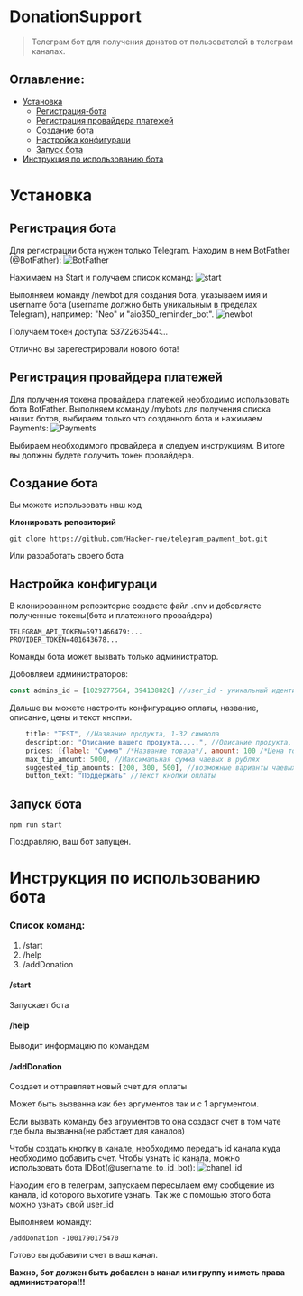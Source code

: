 # DonationSupport
> Телеграм бот для получения донатов от пользователей в телеграм каналах.

## Оглавление:
- [Установка](#установка)
    - [Регистрация-бота](#регистрация-бота)
    - [Регистрация провайдера платежей](#регистрация-провайдера-платежей)
    - [Создание бота](#создание-бота)
    - [Настройка конфигураци](#настройка-конфигураци)
    - [Запуск бота](#запуск-бота)
- [Инструкция по использованию бота](#инструкция-по-использованию-бота)

# Установка

## Регистрация бота

Для регистрации бота нужен только Telegram. Находим в нем BotFather (@BotFather):
![BotFather](https://habrastorage.org/r/w1560/webt/o3/ca/yo/o3cayo0nllqv4zon8advwgfluyi.png)

Нажимаем на Start и получаем список команд:
![start](https://habrastorage.org/r/w1560/webt/ui/4n/4v/ui4n4v12uvfcov2njnx44ldt9hc.png)

Выполняем команду /newbot для создания бота, указываем имя и username бота (username должно быть уникальным в пределах Telegram), например: "Neo" и "aio350_reminder_bot".
![newbot](https://habrastorage.org/r/w1560/webt/su/0s/mo/su0smomium-nrapuom1k-xhq7pe.png)

Получаем токен доступа: 5372263544:...

Отлично вы зарегестрировали нового бота!

## Регистрация провайдера платежей

Для получения токена провайдера платежей необходимо использовать бота BotFather.
Выполняем команду /mybots для получения списка наших ботов, выбираем только что созданного бота и нажимаем Payments:
![Payments](https://i.ibb.co/k31g872/image.png)

Выбираем необходимого провайдера и следуем инструкциям. В итоге вы должны будете получить токен провайдера.
## Создание бота

Вы можете использовать наш код

**Клонировать репозиторий**
```
git clone https://github.com/Hacker-rue/telegram_payment_bot.git
```

Или разработать своего бота

## Настройка конфигураци

В клонированном репозиторие создаете файл .env и добовляете полученные токены(бота и платежного провайдера)

```
TELEGRAM_API_TOKEN=5971466479:...
PROVIDER_TOKEN=401643678...
```

Команды бота может вызвать только администратор.

Добовляем администраторов:
```js
const admins_id = [1029277564, 394138820] //user_id - уникальный идентификатор пользователя
```

Дальше вы можете настроить конфигурацию оплаты, название, описание, цены и текст кнопки.

```js
    title: "TEST", //Название продукта, 1-32 символа
    description: "Описание вашего продукта.....", //Описание продукта, 1-255 знаков
    prices: [{label: "Сумма" /*Название товара*/, amount: 100 /*Цена товара, в рублях*/}],
    max_tip_amount: 5000, //Максимальная сумма чаевых в рублях
    suggested_tip_amounts: [200, 300, 500], //возможные варианты чаевых в рублях
    button_text: "Поддержать" //Текст кнопки оплаты
```

## Запуск бота

```
npm run start
```

Поздравляю, ваш бот запущен.

# Инструкция по использованию бота

### Список команд:
1) /start
2) /help
3) /addDonation

#### /start
Запускает бота

#### /help
Выводит информацию по командам

#### /addDonation

Создает и отправляет новый счет для оплаты

Может быть вызванна как без аргументов так и с 1 аргументом.

Если вызвать команду без агрументов то она создаст счет в том чате где была вызванна(не работает для каналов)

Чтобы создать кнопку в канале, необходимо передать id канала куда необходимо добавить счет. Чтобы узнать id канала, можно использовать бота IDBot(@username_to_id_bot):
![chanel_id](https://i.ibb.co/DkCPMQC/image.png)

Находим его в телеграм, запускаем пересылаем ему сообщение из канала, id которого выхотите узнать. Так же с помощью этого бота можно узнать свой user_id

Выполняем команду:
```
/addDonation -1001790175470
```

Готово вы добавили счет в ваш канал.


**Важно, бот должен быть добавлен в канал или группу и иметь права администратора!!!**